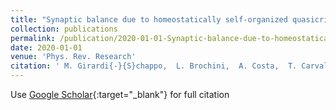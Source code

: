 ```yaml
---
title: "Synaptic balance due to homeostatically self-organized quasicritical dynamics"
collection: publications
permalink: /publication/2020-01-01-Synaptic-balance-due-to-homeostatically-self-organized-quasicritical-dynamics
date: 2020-01-01
venue: 'Phys. Rev. Research'
citation: ' M. Girardi{-}{S}chappo,  L. Brochini,  A. Costa,  T. Carvalho,  O. Kinouchi, &quot;Synaptic balance due to homeostatically self-organized quasicritical dynamics.&quot; Phys. Rev. Research, 2020.'
---
```

Use [Google Scholar](https://scholar.google.com/scholar?q=Synaptic+balance+due+to+homeostatically+self+organized+quasicritical+dynamics){:target="_blank"} for full citation